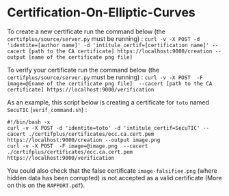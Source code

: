 # Certification-On-Elliptic-Curves


To create a new certificate run the command below (the ```certifplus/source/server.py``` must be running) :
```curl -v -X POST -d 'identite=[author name]' -d 'intitule_certif=[certification name]' --cacert [path to the CA certificate] https://localhost:9000/creation --output [name of the certificate png file]```

To verify your certificate run the command below (the ```certifplus/source/server.py``` must be running) :
```curl -v -X POST  -F image=@[name of the certificate png file]  --cacert [path to the CA certificate] https://localhost:9000/verification```

As an example, this script below is creating a certificate for ```toto``` named ```SecuTIC``` (```verif_command.sh```) :
```
#!/bin/bash -x
curl -v -X POST -d 'identite=toto' -d 'intitule_certif=SecuTIC' --cacert ./certifplus/certificates/ecc.ca.cert.pem https://localhost:9000/creation --output image.png
curl -v -X POST  -F image=@image.png  --cacert ./certifplus/certificates/ecc.ca.cert.pem https://localhost:9000/verification
```

You could also check that the false certificate ```image-falsifiee.png``` (where hidden data has been corrupted) is not accepted as a valid certificate (More on this on the ```RAPPORT.pdf```).
